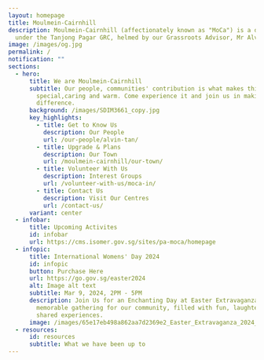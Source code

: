 ```yaml
---
layout: homepage
title: Moulmein-Cairnhill
description: Moulmein-Cairnhill (affectionately known as "MoCa") is a division
  under the Tanjong Pagar GRC, helmed by our Grassroots Advisor, Mr Alvin Tan.
image: /images/og.jpg
permalink: /
notification: ""
sections:
  - hero:
      title: We are Moulmein-Cairnhill
      subtitle: Our people, communities' contribution is what makes this town
        special,caring and warm. Come experience it and join us in making a
        difference.
      background: /images/SDIM3661_copy.jpg
      key_highlights:
        - title: Get to Know Us
          description: Our People
          url: /our-people/alvin-tan/
        - title: Upgrade & Plans
          description: Our Town
          url: /moulmein-cairnhill/our-town/
        - title: Volunteer With Us
          description: Interest Groups
          url: /volunteer-with-us/moca-in/
        - title: Contact Us
          description: Visit Our Centres
          url: /contact-us/
      variant: center
  - infobar:
      title: Upcoming Activites
      id: infobar
      url: https://cms.isomer.gov.sg/sites/pa-moca/homepage
  - infopic:
      title: International Womens' Day 2024
      id: infopic
      button: Purchase Here
      url: https://go.gov.sg/easter2024
      alt: Image alt text
      subtitle: Mar 9, 2024, 2PM - 5PM
      description: Join Us for an Enchanting Day at Easter Extravaganza 2024! A
        memorable gathering for our community, filled with fun, laughter and
        shared experiences.
      image: /images/65e17eb498a862aa7d2369e2_Easter_Extravaganza_2024_Poster_vetted_page_0001.jpg
  - resources:
      id: resources
      subtitle: What we have been up to
---
```

